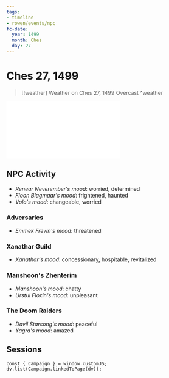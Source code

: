 ```yaml
---
tags:
- timeline
- rowen/events/npc
fc-date:
  year: 1499
  month: Ches
  day: 27
---
```

# Ches 27, 1499

> [!weather] Weather on Ches 27, 1499
> Overcast
^weather

![Ches 27 1499](../encounters/npc-events.md#Ches%2027%201499)

## NPC Activity
- *Renear Neverember's mood*: worried, determined
- *Floon Blagmaar's mood*: frightened, haunted
- *Volo's mood*: changeable, worried

### Adversaries
- *Emmek Frewn's mood*: threatened

### Xanathar Guild
- *Xanathar's mood*: concessionary, hospitable, revitalized

### Manshoon's Zhenterim
- *Manshoon's mood*: chatty
- *Urstul Floxin's mood*: unpleasant

### The Doom Raiders
- *Davil Starsong's mood*: peaceful
- *Yagra's mood*: amazed

## Sessions
```dataviewjs
const { Campaign } = window.customJS;
dv.list(Campaign.linkedToPage(dv));
```
